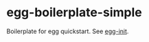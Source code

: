 # egg-boilerplate-simple

Boilerplate for egg quickstart. See [egg-init](https://github.com/eggjs/egg-init).
